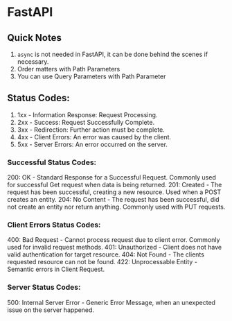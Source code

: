 # FastAPI

## Quick Notes
1. `async` is not needed in FastAPI, it can be done behind the scenes 
if necessary.
2. Order matters with Path Parameters
3. You can use Query Parameters with Path Parameter

## Status Codes:
1. 1xx - Information Response: Request Processing.
2. 2xx - Success: Request Successfully Complete.
3. 3xx - Redirection: Further action must be complete.
4. 4xx - Client Errors: An error was caused by the client.
5. 5xx - Server Errors: An error occurred on the server.

### Successful Status Codes:
200: OK - Standard Response for a Successful Request. Commonly used for successful Get request 
            when data is being returned.
201: Created - The request has been successful, creating a new resource. Used when a POST creates an entity.
204: No Content - The request has been successful, did not create an entity nor return anything. 
            Commonly used with PUT requests.

### Client Errors Status Codes:
400: Bad Request - Cannot process request due to client error. Commonly used for invalid request methods.
401: Unauthorized - Client does not have valid authentication for target resource.
404: Not Found - The clients requested resource can not be found.
422: Unprocessable Entity - Semantic errors in Client Request.

### Server Status Codes:
500: Internal Server Error - Generic Error Message, when an unexpected issue on the server happened.
